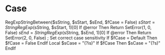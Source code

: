 # Case
RegExpStringBetween($sString, $sStart, $sEnd, $fCase = False)     $sStart = StringRegExp($sString, $sStart, 1)[0]     If @error Then Return SetError(1, 0, False)      $sEnd = StringRegExp($sString, $sEnd, 1)[0]     If @error Then Return SetError(2, 0, False)      ; Set correct case sensitivity     If $fCase = Default Then         $fCase = False     EndIf     Local $sCase = "(?is)"     If $fCase Then         $sCase = "(?s)"     EndIf
